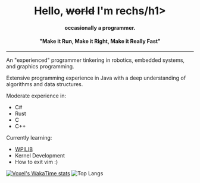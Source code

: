 
<h1 align="center">Hello, <s>world</s> I'm rechs/h1>
<h4 align="center">occasionally a programmer.</h4>
<h4 align="center">"Make it Run, Make it Right, Make it Really Fast"</h4>

***

An "experienced" programmer tinkering in robotics, embedded systems, and graphics programming.

Extensive programming experience in Java with a deep understanding of algorithms and data structures.

Moderate experience in:
* C#
* Rust
* C
* C++

Currently learning:
* [WPILIB](https://github.com/wpilibsuite/allwpilib)
* Kernel Development
* How to exit vim :)



[![Voxel's WakaTime stats](https://github-readme-stats.vercel.app/api/wakatime?username=@SudoVoxel&theme=tokyonight&hide_border=true&layout=compact)](https://github.com/anuraghazra/github-readme-stats)
![Top Langs](https://github-readme-stats.vercel.app/api/top-langs/?username=SudoVoxel&hide_border=true&theme=tokyonight)

